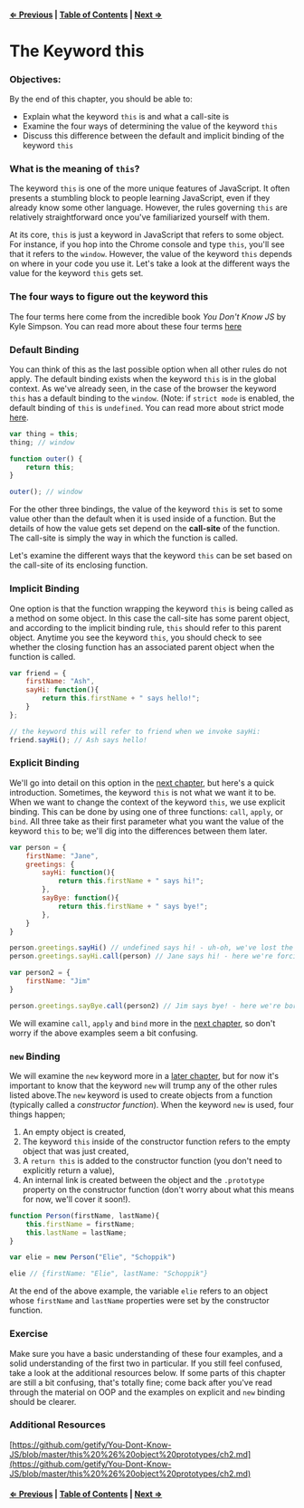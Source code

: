 #### [⇐ Previous](./04-introduction-to-canvas.md) | [Table of Contents](./../readme.md) | [Next ⇒](./06-call-apply-bind.md)

# The Keyword this

### Objectives:

By the end of this chapter, you should be able to:

- Explain what the keyword `this` is and what a call-site is
- Examine the four ways of determining the value of the keyword `this`
- Discuss this difference between the default and implicit binding of the keyword `this`

### What is the meaning of `this`?

The keyword `this` is one of the more unique features of JavaScript. It often presents a stumbling block to people learning JavaScript, even if they already know some other language. However, the rules governing `this` are relatively straightforward once you've familiarized yourself with them.

At its core, `this` is just a keyword in JavaScript that refers to some object. For instance, if you hop into the Chrome console and type `this`, you'll see that it refers to the `window`. However, the value of the keyword `this` depends on where in your code you use it. Let's take a look at the different ways the value for the keyword `this` gets set.

### The four ways to figure out the keyword this

The four terms here come from the incredible book *You Don't Know JS* by Kyle Simpson. You can read more about these four terms [here](https://github.com/getify/You-Dont-Know-JS/blob/master/this%20%26%20object%20prototypes/ch2.md)

### Default Binding

You can think of this as the last possible option when all other rules do not apply. The default binding exists when the keyword `this` is in the global context. As we've already seen, in the case of the browser the keyword `this` has a default binding to the `window`. (Note: if `strict mode` is enabled, the default binding of `this` is `undefined`. You can read more about strict mode [here](https://developer.mozilla.org/en-US/docs/Web/JavaScript/Reference/Strict_mode).

```javascript
var thing = this;
thing; // window

function outer() {
    return this;
}

outer(); // window
```

For the other three bindings, the value of the keyword `this` is set to some value other than the default when it is used inside of a function. But the details of how the value gets set depend on the **call-site** of the function. The call-site is simply the way in which the function is called.

Let's examine the different ways that the keyword `this` can be set based on the call-site of its enclosing function.

### Implicit Binding

One option is that the function wrapping the keyword `this` is being called as a method on some object. In this case the call-site has some parent object, and according to the implicit binding rule, `this` should refer to this parent object. Anytime you see the keyword `this`, you should check to see whether the closing function has an associated parent object when the function is called.

```javascript
var friend = {
    firstName: "Ash",
    sayHi: function(){
        return this.firstName + " says hello!";
    }
};

// the keyword this will refer to friend when we invoke sayHi:
friend.sayHi(); // Ash says hello!
```

### Explicit Binding

We'll go into detail on this option in the [next chapter](./05-call-apply-bind.md), but here's a quick introduction. Sometimes, the keyword `this` is not what we want it to be. When we want to change the context of the keyword `this`, we use explicit binding. This can be done by using one of three functions: `call`, `apply`, or `bind`. All three take as their first parameter what you want the value of the keyword `this` to be; we'll dig into the differences between them later.

```javascript
var person = {
    firstName: "Jane",
    greetings: {
        sayHi: function(){
            return this.firstName + " says hi!";
        },
        sayBye: function(){
            return this.firstName + " says bye!";
        },
    }
}

person.greetings.sayHi() // undefined says hi! - uh-oh, we've lost the this value that we want!
person.greetings.sayHi.call(person) // Jane says hi! - here we're forcing the keyword this to refer to person

var person2 = {
    firstName: "Jim"
}

person.greetings.sayBye.call(person2) // Jim says bye! - here we're borrowing the sayBye method from person and calling it to person2!
```

We will examine `call`, `apply` and `bind` more in the [next chapter](./05-call-apply-bind.md), so don't worry if the above examples seem a bit confusing.

### `new` Binding

We will examine the `new` keyword more in a [later chapter](./07-constructor-functions.md), but for now it's important to know that the keyword `new` will trump any of the other rules listed above.The `new` keyword is used to create objects from a function (typically called a _constructor function_). When the keyword `new` is used, four things happen;

1. An empty object is created,
2. The keyword `this` inside of the constructor function refers to the empty object that was just created,
1. A `return this` is added to the constructor function (you don't need to explicitly return a value),
2. An internal link is created between the object and the `.prototype` property on the constructor function (don't worry about what this means for now, we'll cover it soon!).


```javascript
function Person(firstName, lastName){
    this.firstName = firstName;
    this.lastName = lastName;
}

var elie = new Person("Elie", "Schoppik")

elie // {firstName: "Elie", lastName: "Schoppik"}
```

At the end of the above example, the variable `elie` refers to an object whose `firstName` and `lastName` properties were set by the constructor function. 

### Exercise

Make sure you have a basic understanding of these four examples, and a solid understanding of the first two in particular. If you still feel confused, take a look at the additional resources below. If some parts of this chapter are still a bit confusing, that's totally fine; come back after you've read through the material on OOP and the examples on explicit and `new` binding should be clearer.

### Additional Resources

[https://github.com/getify/You-Dont-Know-JS/blob/master/this%20%26%20object%20prototypes/ch2.md](https://github.com/getify/You-Dont-Know-JS/blob/master/this%20%26%20object%20prototypes/ch2.md)

#### [⇐ Previous](./04-introduction-to-canvas.md) | [Table of Contents](./../readme.md) | [Next ⇒](./06-call-apply-bind.md)
